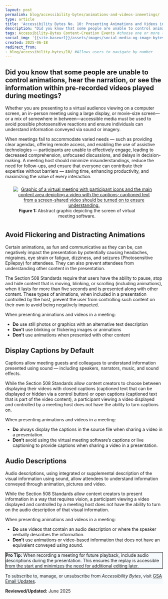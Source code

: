 ```yaml
---
layout: post
permalink: blog/accessibility-bytes/animations-and-videos-inmeetings/
type: article
title: 'Accessibility Bytes No. 10: Presenting Animations and Videos in Meetings'
description: "Did you know that some people are unable to control animations, hear the narration, or see the information within pre-recorded videos played during meetings?"
tags: Accessibility-Bytes Content-Creation Events #choose one or more (comma separated): Accessibility-Bytes, Acquisition, Content-Creation, Design-and-Develop, Events, Policy-and-Management, Testing 
social_img: '{{site.baseurl}}/assets/images/social-media-og-image-bytes.jpg'
created: 2025-06-18
redirect_from:
- blog/accessibility-bytes/10/ #Allows users to navigate by number
---
```

<h2 style="line-height:1.2;">Did you know that some people are unable to control animations, hear the narration, or see the information within pre-recorded videos played during meetings?</h2>

Whether you are presenting to a virtual audience viewing on a computer screen, an in-person meeting using a large display, or movie-size screen&mdash;or a mix of somewhere in between&mdash;accessible media must be used to avoid possible photosensitive reactions and ensure individuals can understand information conveyed via sound or imagery.

When meetings fail to accommodate varied needs — such as providing clear agendas, offering remote access, and enabling the use of assistive technologies — participants are unable to effectively engage, leading to decreased comprehension, unfocused discussions, and delays in decision-making. A meeting host should minimize misunderstandings, reduce the need for follow-ups, and ensure that everyone can contribute their expertise without barriers — saving time, enhancing productivity, and maximizing the value of every interaction.

<div class="tablet:grid-col" style="margin: auto; max-width: 90%; text-align: center; padding: 10px 0px">
   <div class="margin-top-1"><a href="https://www.section508.gov"><img src="{{site.baseurl}}/assets/images/byte-010-figure-1.jpg" alt="Graphic of a virtual meeting with participant icons and the main content area depicting a video with the captions;  captioned text from a screen-shared video should be turned on to ensure understanding." aria-describedby="figure-1" class="border-2px border-base-light shadow-2 padding-1"></a>
   </div>
   <div class="font-mono-3xs margin-x-auto auto" style="max-width: 90%; text-align: center;"><span id="figure-1"><strong>Figure 1: </strong>Abstract graphic depicting the screen of virtual meeting software.</span>
   </div>
</div>

## Avoid Flickering and Distracting Animations
Certain animations, as fun and communicative as they can be, can negatively impact the presentation by potentially causing headaches, migraines, eye strain or fatigue, dizziness, and seizures (Photosensitive Epilepsy) for attendees. They can also prevent attendees from understanding other content in the presentation.

The Section 508 Standards require that users have the ability to pause, stop and hide content that is moving, blinking, or scrolling (including animations), when it lasts for more than five seconds and is presented along with other content. These types of animations, when included in a presentation controlled by the host, prevent the user from controlling such content on their own to avoid being negatively impacted. 

When presenting animations and videos in a meeting:

* **Do** use still photos or graphics with an alternative text description
* **Don’t** use blinking or flickering images or animations
* **Don’t** use animations when presented with other content

## Display Captions by Default
Captions allow meeting guests and colleagues to understand information presented using sound — including speakers, narrators, music, and sound effects.

While the Section 508 Standards allow content creators to choose between displaying their videos with closed captions (captioned text that can be displayed or hidden via a control button) or open captions (captioned text that is part of the video content), a participant viewing a video displayed and controlled by a meeting host does not have the ability to turn captions on. 

When presenting animations and videos in a meeting:

* **Do** always display the captions in the source file when sharing a video in a presentation. 
* **Don’t** avoid using the virtual meeting software’s captions or live captioning to provide captions when sharing a video in a presentation.

## Audio Descriptions
Audio descriptions, using integrated or supplemental description of the visual information using sound, allow attendees to understand information conveyed through animation, pictures and video. 

While the Section 508 Standards allow content creators to present information in a way that requires vision, a participant viewing a video displayed and controlled by a meeting host does not have the ability to turn on the audio description of that visual information.

When presenting animations and videos in a meeting: 

* **Do** use videos that contain an audio description or where the speaker verbally describes the information.
* **Don’t** use animations or video-based information that does not have an equivalent conveyed using sound.

<div class="grid-col-12 border-base radius-lg padding-1" style="border: 1px solid black; background-color: #f5f9fc;">
  <strong>Pro Tip:</strong> When recording a meeting for future playback, include audio descriptions during the presentation. This ensures the replay is accessible from the start and minimizes the need for additional editing later.
</div>
<p/>
<div class="border-base radius-lg border-1px padding-1" style="width: 100%; background-color: #f5f9fc;">
To subscribe to, manage, or unsubscribe from <em>Accessibility Bytes</em>, visit <a href="https://public.govdelivery.com/accounts/USGSA/subscriber/new?topic_id=USGSA_1324" target="_blank" class="usa-link--external">GSA Email Updates</a>.
</div>

**Reviewed/Updated:** June 2025
